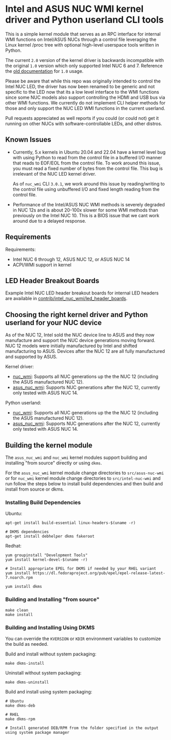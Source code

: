 # Intel and ASUS NUC WMI kernel driver and Python userland CLI tools

This is a simple kernel module that serves as an RPC interface for internal WMI functions
on Intel/ASUS NUCs through a control file leveraging the Linux kernel /proc tree with
optional high-level userspace tools written in Python.

The current `2.0` version of the kernel driver is backwards incompatible with the original `1.0`
version which only supported Intel NUC 6 and 7. Reference the
[old documentation](https://github.com/milesp20/intel_nuc_led/tree/6a3850eadff554053ca7d95e830a624b28c53670)
for `1.0` usage.

Please be aware that while this repo was originally intended to control the Intel NUC LED, the driver has
now been renamed to be generic and not specific to the LED now that its a low level interface to the WMI
functions since some NUC models also support controlling the HDMI and USB bus via other WMI functions. We
currently do not implement CLI helper methods for those and only support the NUC LED WMI functions in the
current userland.

Pull requests appreciated as well reports if you could (or could not) get it
running on other NUCs with software-controllable LEDs, and other distros.

## Known Issues

* Currently, 5.x kernels in Ubuntu 20.04 and 22.04 have a kernel level bug with using Python to read from
  the control file in a buffered I/O manner that reads to EOF/EOL from the control file. To work around this issue,
  you must read a fixed number of bytes from the control file. This bug is irrelevant of the NUC LED kernel driver.

  As of `nuc_wmi` CLI `3.0.1`, we work around this issue by reading/writing to the control file using unbuffered
  I/O and fixed length reading from the control file.
* Performance of the Intel/ASUS NUC WMI methods is severely degraded in NUC 12s and is about 20-100x slower for some
  WMI methods than previously on the Intel NUC 10. This is a BIOS issue that we cant work around due to a delayed
  response.

## Requirements

Requirements:

* Intel NUC 6 through 12, ASUS NUC 12, or ASUS NUC 14
* ACPI/WMI support in kernel

## LED Header Breakout Boards

Example Intel NUC LED header breakout boards for internal LED headers are available in
[contrib/intel_nuc_wmi/led_header_boards](contrib/intel_nuc_wmi/led_header_boards).

## Choosing the right kernel driver and Python userland for your NUC device

As of the NUC 12, Intel sold the NUC device line to ASUS and they now manufacture and support the NUC device generations
moving forward. NUC 12 models were initially manufactured by Intel and shifted manufacturing to ASUS. Devices after the NUC 12
are all fully manufactured and supported by ASUS.

Kernel driver:

* [nuc_wmi](src/intel-nuc-wmi): Supports all NUC generations up the the NUC 12 (including the ASUS manufactured NUC 12).
* [asus_nuc_wmi](src/asus-nuc-wmi): Supports NUC generations after the NUC 12, currently only tested with ASUS NUC 14.

Python userland:

* [nuc_wmi](contrib/intel_nuc_wmi): Supports all NUC generations up the the NUC 12 (including the ASUS manufactured NUC 12).
* [asus_nuc_wmi](contrib/asus_nuc_wmi): Supports NUC generations after the NUC 12, currently only tested with ASUS NUC 14.

## Building the kernel module

The `asus_nuc_wmi` and `nuc_wmi` kernel modules support building and installing "from source" directly or using `dkms`.

For the `asus_nuc_wmi` kernel module change directories to `src/asus-nuc-wmi` or for `nuc_wmi` kernel module change
directories to `src/intel-nuc-wmi` and run follow the steps below to install build dependencies and then build and
install from source or dkms.

### Installing Build Dependencies

Ubuntu:

```
apt-get install build-essential linux-headers-$(uname -r)

# DKMS dependencies
apt-get install debhelper dkms fakeroot
```

Redhat:

```
yum groupinstall "Development Tools"
yum install kernel-devel-$(uname -r)

# Install appropriate EPEL for DKMS if needed by your RHEL variant
yum install https://dl.fedoraproject.org/pub/epel/epel-release-latest-7.noarch.rpm

yum install dkms
```

### Building and Installing "from source"

```
make clean
make install
```

### Building and Installing Using DKMS

You can override the `KVERSION` or `KDIR` environment variables to customize the build as needed.

Build and install without system packaging:

```
make dkms-install
```

Uninstall without system packaging:

```
make dkms-uninstall
```

Build and install using system packaging:

```
# Ubuntu
make dkms-deb

# RHEL
make dkms-rpm

# Install generated DEB/RPM from the folder specified in the output using system package manager
```
